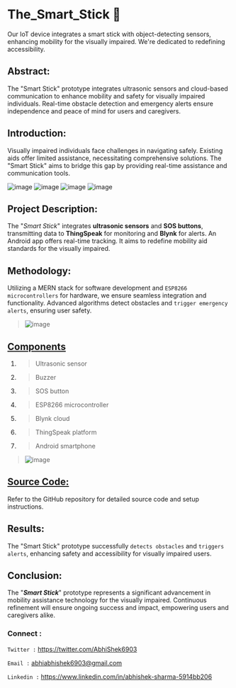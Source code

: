 # The_Smart_Stick 📌
Our IoT device integrates a smart stick with object-detecting sensors, enhancing mobility for the visually impaired. We're dedicated to redefining accessibility.

## Abstract:
The "Smart Stick" prototype integrates ultrasonic sensors and cloud-based communication to enhance mobility and safety for visually impaired individuals. Real-time obstacle detection and emergency alerts ensure independence and peace of mind for users and caregivers.

## Introduction:
Visually impaired individuals face challenges in navigating safely. Existing aids offer limited assistance, necessitating comprehensive solutions. The "Smart Stick" aims to bridge this gap by providing real-time assistance and communication tools.   

  ![image](https://github.com/AbhishekSharma6903/The_Smart_Stick/assets/99632495/cba03335-603f-43b4-a661-d72ba47ffa55) 
  ![image](https://github.com/AbhishekSharma6903/The_Smart_Stick/assets/99632495/658ad1da-ce7a-4bc6-a3a6-6a5a58fd1cc6)
  ![image](https://github.com/AbhishekSharma6903/The_Smart_Stick/assets/99632495/cee01299-2fe1-4b39-88e3-49b8d0ff33c3)
  ![image](https://github.com/AbhishekSharma6903/The_Smart_Stick/assets/99632495/0df69962-fb0c-47f2-bb20-1b638e6efd41)





## Project Description:
The "_Smart Stick_" integrates **ultrasonic sensors** and **SOS buttons**, transmitting data to **ThingSpeak** for monitoring and **Blynk** for alerts. An Android app offers real-time tracking. It aims to redefine mobility aid standards for the visually impaired.



## Methodology:
Utilizing a MERN stack for software development and `ESP8266 microcontrollers` for hardware, we ensure seamless integration and functionality. Advanced algorithms detect obstacles and `trigger emergency alerts`, ensuring user safety.
 >![image](https://github.com/AbhishekSharma6903/The_Smart_Stick/assets/99632495/06b72977-0ca3-4127-bae2-6e5923d1ca36)



## [Components](https://github.com/AbhishekSharma6903/The_Smart_Stick/blob/main/Components.md)
1. > Ultrasonic sensor
2. >Buzzer
3. >SOS button
4. >ESP8266 microcontroller
5. >Blynk cloud
6. >ThingSpeak platform
7. >Android smartphone  
  >![image](https://github.com/AbhishekSharma6903/The_Smart_Stick/assets/99632495/b187843f-fcfe-4be5-8dc4-cc318026c668)

## [Source Code:](https://github.com/AbhishekSharma6903/The_Smart_Stick/blob/main/source_code)
Refer to the GitHub repository for detailed source code and setup instructions.

## Results:
The "Smart Stick" prototype successfully `detects obstacles` and `triggers alerts`, enhancing safety and accessibility for visually impaired users.

## Conclusion:
The "_**Smart Stick**_" prototype represents a significant advancement in mobility assistance technology for the visually impaired. Continuous refinement will ensure ongoing success and impact, empowering users and caregivers alike.

### Connect :
```Twitter :``` https://twitter.com/AbhiShek6903

```Email :``` abhiabhishek6903@gmail.com

```Linkedin :``` https://www.linkedin.com/in/abhishek-sharma-5914bb206

